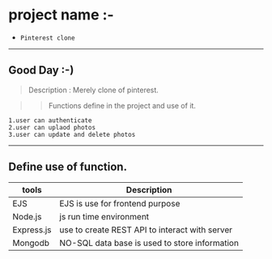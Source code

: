 # project name :-
* `Pinterest clone`
---
## Good Day :-)

> Description : Merely clone of pinterest.

>> Functions define in the project and use of it.

```
1.user can authenticate
2.user can uplaod photos
3.user can update and delete photos
```
---
## Define use of function.
| tools | Description |
| ------ | ----------- |
|EJS | EJS is use for frontend purpose|
|Node.js | js run time environment|
|Express.js | use to create REST API to interact with server|
|Mongodb | NO-SQL data base is used to store information |



